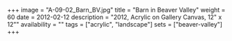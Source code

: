 +++
image = "A-09-02_Barn_BV.jpg"
title = "Barn in Beaver Valley"
weight = 60
date = 2012-02-12
description = "2012, Acrylic on Gallery Canvas, 12\" x 12\""
availability = ""
tags = ["acrylic", "landscape"]
sets = ["beaver-valley"]
+++
